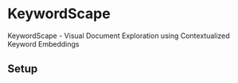 # KeywordScape
KeywordScape - Visual Document Exploration using Contextualized Keyword Embeddings

## Setup 
